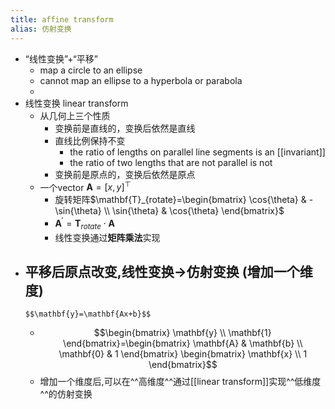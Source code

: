 ```yaml
---
title: affine transform
alias: 仿射变换
---
```


- “线性变换”+“平移”
    - map a circle to an ellipse
    - cannot map an ellipse to a hyperbola or parabola
    -
- 线性变换 linear transform
    - 从几何上三个性质
        - 变换前是直线的，变换后依然是直线
        - 直线比例保持不变
            - the ratio of lengths on parallel line segments is an [[invariant]]
            - the ratio of two lengths that are not parallel is not
        - 变换前是原点的，变换后依然是原点
    - 一个vector $\mathbf{A}=[x,y]^{\top}$
        - 旋转矩阵$\mathbf{T}_{rotate}=\begin{bmatrix} \cos{\theta} & -\sin{\theta} \\ \sin{\theta} & \cos{\theta} \end{bmatrix}$
        - $\mathbf{A}^{\prime} = \mathbf{T}_{rotate} \cdot \mathbf{A}$
        - 线性变换通过**矩阵乘法**实现
- 平移后原点改变,线性变换->仿射变换 (增加一个维度)
    -
      $$\mathbf{y}=\mathbf{Ax+b}$$
    -
      $$\begin{bmatrix} \mathbf{y} \\ \mathbf{1} \end{bmatrix}=\begin{bmatrix} \mathbf{A} & \mathbf{b} \\ \mathbf{0} & 1 \end{bmatrix} \begin{bmatrix} \mathbf{x} \\ 1 \end{bmatrix}$$
    - 增加一个维度后,可以在^^高维度^^通过[[linear transform]]实现^^低维度^^的仿射变换